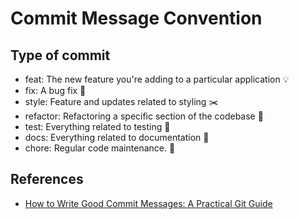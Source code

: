 # Commit Message Convention
## Type of commit
- feat: The new feature you're adding to a particular application :bulb:
- fix: A bug fix :wrench:
- style: Feature and updates related to styling :scissors:
- refactor: Refactoring a specific section of the codebase :triangular_ruler:
- test: Everything related to testing :hammer:
- docs: Everything related to documentation :book:
- chore: Regular code maintenance. :pizza:

## References
- [How to Write Good Commit Messages: A Practical Git Guide](https://www.freecodecamp.org/news/writing-good-commit-messages-a-practical-guide/)
